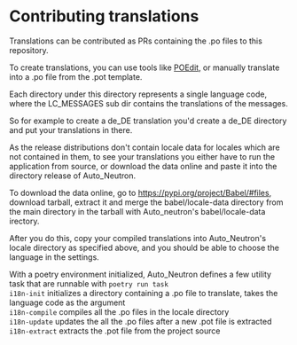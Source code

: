 # Contributing translations

Translations can be contributed as PRs containing the .po files to this repository.

To create translations, you can use tools like [POEdit](https://poedit.net/), or manually translate into a .po file from the .pot template.

Each directory under this directory represents a single language code, where the LC_MESSAGES sub dir contains the translations of the messages.

So for example to create a de_DE translation you'd create a de_DE directory and put your translations in there.

As the release distributions don't contain locale data for locales which are not contained in them, to see your translations you either have to run the application from source, or download the data online and paste it into the directory release of Auto_Neutron.

To download the data online, go to https://pypi.org/project/Babel/#files, download tarball, extract it and merge the babel/locale-data directory from the main directory in the tarball with Auto_neutron's babel/locale-data irectory.

After you do this, copy your compiled translations into Auto_Neutron's locale directory as specified above, and you should be able to choose the language in the settings.


With a poetry environment initialized, Auto_Neutron defines a few utility task that are runnable with `poetry run task`\
`i18n-init` initializes a directory containing a .po file to translate, takes the language code as the argument\
`i18n-compile` compiles all the .po files in the locale directory\
`i18n-update` updates the all the .po files after a new .pot file is extracted\
`i18n-extract` extracts the .pot file from the project source
